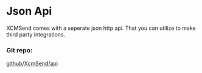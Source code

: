 # Json Api

XCMSend comes with a seperate json http api. That you can utilize to make third party integrations.


### Git repo:  
[github/XcmSend/api](https://github.com/XcmSend/api)
